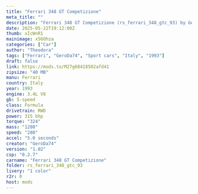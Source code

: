 ```yaml
---
title: "Ferrari 348 GT Competizione"
meta_title: ""
description: "Ferrari 348 GT Competizione (rs_ferrari_348_gtc_93) by GeroDa74"
date: 2025-05-22T19:12:00Z
thumb: xIcWnR1
mainimage: x56Ohza
categories: ["Car"]
author: "Theodora"
tags: ["Ferrari", "GeroDa74", "Sport cars", "Italy", "1993"]
draft: false
link: https://mods.to/M27g68418502afd41
zipsize: "40 MB"
manu: Ferrari
country: Italy
year: 1993
engine: 3.4L V8
gb: 5-speed
class: Formula
drivetrain: RWD
power: 315 bhp 
torque: "324"
mass: "1280"
speed: "280"
accel: "5.0 seconds"
creator: "GeroDa74"
version: "1.02"
csp: "0.2.7"
carname: "Ferrari 348 GT Competizione"
folder: rs_ferrari_348_gtc_93
livery: "1 color"
r2r: 0
host: mods
---
```


